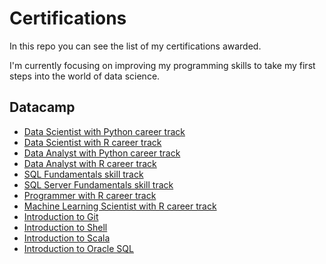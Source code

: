 # Certifications
In this repo you can see the list of my certifications awarded. 

I'm currently focusing on improving my programming skills to take my first steps into the world of data science.


## Datacamp

- [Data Scientist with Python career track](https://www.datacamp.com/tracks/data-scientist-with-r)
- [Data Scientist with R career track](https://www.datacamp.com/tracks/data-scientist-with-r)
- [Data Analyst with Python career track](https://www.datacamp.com/tracks/data-analyst-with-python)
- [Data Analyst with R career track](https://www.datacamp.com/tracks/data-analyst-with-r)
- [SQL Fundamentals skill track](https://www.datacamp.com/tracks/sql-fundamentals)
- [SQL Server Fundamentals skill track](https://www.datacamp.com/tracks/sql-server-fundamentals)
- [Programmer with R career track](https://www.datacamp.com/tracks/r-programmer)
- [Machine Learning Scientist with R career track](https://www.datacamp.com/tracks/machine-learning-scientist-with-r)
- [Introduction to Git](https://www.datacamp.com/courses/introduction-to-git)
- [Introduction to Shell](https://www.datacamp.com/courses/introduction-to-shell)
- [Introduction to Scala](https://www.datacamp.com/courses/introduction-to-scala)
- [Introduction to Oracle SQL](https://www.datacamp.com/courses/introduction-to-oracle-sql)
